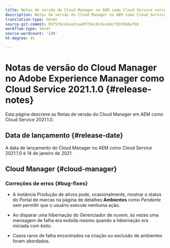 ```yaml
---
title: Notas de versão do Cloud Manager no AEM como Cloud Service versão 2021.1.0
description: Notas de versão do Cloud Manager no AEM como Cloud Service versão 2021.1.0
translation-type: tm+mt
source-git-commit: 05f539c41ea3caa0f754c0cdced4c795f8b6afb9
workflow-type: tm+mt
source-wordcount: '130'
ht-degree: 4%

---
```



# Notas de versão do Cloud Manager no Adobe Experience Manager como Cloud Service 2021.1.0 {#release-notes}

Esta página descreve as Notas de versão do Cloud Manager em AEM como Cloud Service 2021.1.0.

## Data de lançamento {#release-date}

A data de lançamento do Cloud Manager no AEM como Cloud Service 2021.1.0 é 14 de janeiro de 2021.

## Cloud Manager {#cloud-manager}

### Correções de erros {#bug-fixes}

* A instância Produção de ativos pode, ocasionalmente, mostrar o status do Portal de marcas na página de detalhes **Ambientes** como *Pendente* sem permitir que o usuário execute nenhuma ação.

* Ao disparar uma hibernação do Gerenciador de nuvem, às vezes uma mensagem de falha era exibida mesmo quando a hibernação era iniciada com êxito.

* Casos raros de falha encontrados na criação ou exclusão de ambientes foram abordados.
